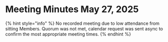 # Meeting Minutes May 27, 2025

{% hint style="info" %}
No recorded meeting due to low attendance from sitting Members. Quorum was not met, calendar request was sent async to confirm the most appropriate meeting times.&#x20;
{% endhint %}
